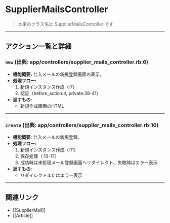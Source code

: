 # SupplierMailsController

> 本来のクラス名は SupplierMailsController です

---

## アクション一覧と詳細

### `new` (出典: app/controllers/supplier_mails_controller.rb:6)

* **機能概要:**
  仕入メールの新規登録画面の表示。
* **処理フロー:**
    1. 新規インスタンス作成（:7）
    2. 認証（before_action:4, private:38-41）
* **返すもの:**
    - 新規作成画面のHTML

---

### `create` (出典: app/controllers/supplier_mails_controller.rb:10)

* **機能概要:**
  仕入メールの新規登録。
* **処理フロー:**
    1. 新規インスタンス作成（:11）
    2. 保存処理（:13-17）
    3. 成功時は未処理メール登録画面へリダイレクト、失敗時はエラー表示
* **返すもの:**
    - リダイレクトまたはエラー表示

---

## 関連リンク
- [[SupplierMail]]
- [[Article]] 